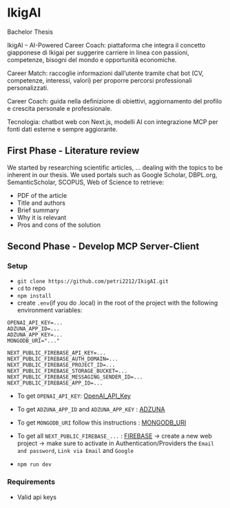 # IkigAI
Bachelor Thesis

IkigAI – AI-Powered Career Coach: piattaforma che integra il concetto giapponese di Ikigai per suggerire carriere in linea con passioni, competenze, bisogni del mondo e opportunità economiche.

Career Match: raccoglie informazioni dall’utente tramite chat bot (CV, competenze, interessi, valori) per proporre percorsi professionali personalizzati.

Career Coach: guida nella definizione di obiettivi, aggiornamento del profilo e crescita personale e professionale.

Tecnologia: chatbot web con Next.js, modelli AI con integrazione MCP per fonti dati esterne e sempre aggiorante.

## First Phase - Literature review 

We started by researching scientific articles, ... dealing with the topics to be inherent in our thesis.
We used portals such as Google Scholar, DBPL.org, SemanticScholar, SCOPUS, Web of Science to retrieve:
- PDF of the article
- Title and authors
- Brief summary
- Why it is relevant
- Pros and cons of the solution

## Second Phase - Develop MCP Server-Client

### Setup

- `git clone https://github.com/petri2212/IkigAI.git`
- `cd` to repo
- `npm install`
- create `.env`(if you do .local) in the root of the project with the following environment variables:
```
OPENAI_API_KEY=...
ADZUNA_APP_ID=...
ADZUNA_APP_KEY=...
MONGODB_URI="..."

NEXT_PUBLIC_FIREBASE_API_KEY=...
NEXT_PUBLIC_FIREBASE_AUTH_DOMAIN=...
NEXT_PUBLIC_FIREBASE_PROJECT_ID=...
NEXT_PUBLIC_FIREBASE_STORAGE_BUCKET=...
NEXT_PUBLIC_FIREBASE_MESSAGING_SENDER_ID=...
NEXT_PUBLIC_FIREBASE_APP_ID=...
```
- To get `OPENAI_API_KEY`: [OpenAI_API_Key](https://platform.openai.com/api-keys)
- To get `ADZUNA_APP_ID` and `ADZUNA_APP_KEY` : [ADZUNA](https://developer.adzuna.com/)
- To get `MONGODB_URI` follow this instructions : [MONGODB_URI](https://www.mongodb.com/docs/manual/reference/connection-string/)
- To get all `NEXT_PUBLIC_FIREBASE_...` : [FIREBASE](https://firebase.google.com/) -> create a new web project -> make sure to activate in Authentication/Providers the `Email and password`, `Link via Email` and `Google`

- `npm run dev`

### Requirements

- Valid api keys

